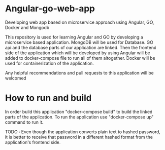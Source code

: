 # Angular-go-web-app
Developing web app based on microservice approach using Angular, GO, Docker and Mongodb

This repository is used for learning Angular and GO by developing a microservice based application. MongoDB will be used for Database. GO api and the database parts of our application are linked. Then the frontend side of the application which will be developed by using Angular will be added to docker-compose file to run all of them altogether.
Docker will be used for containerization of the application.

Any helpful recommendations and pull requests to this application will be welcomed

# How to run and build
In order build this application "docker-compose build" to build the linked parts of the application. 
To run the application use "docker-compose up" command to run it.

TODO : Even though the application converts plain text to hashed password, it is better to receive that password in a different hashed 
format from the application's frontend side.